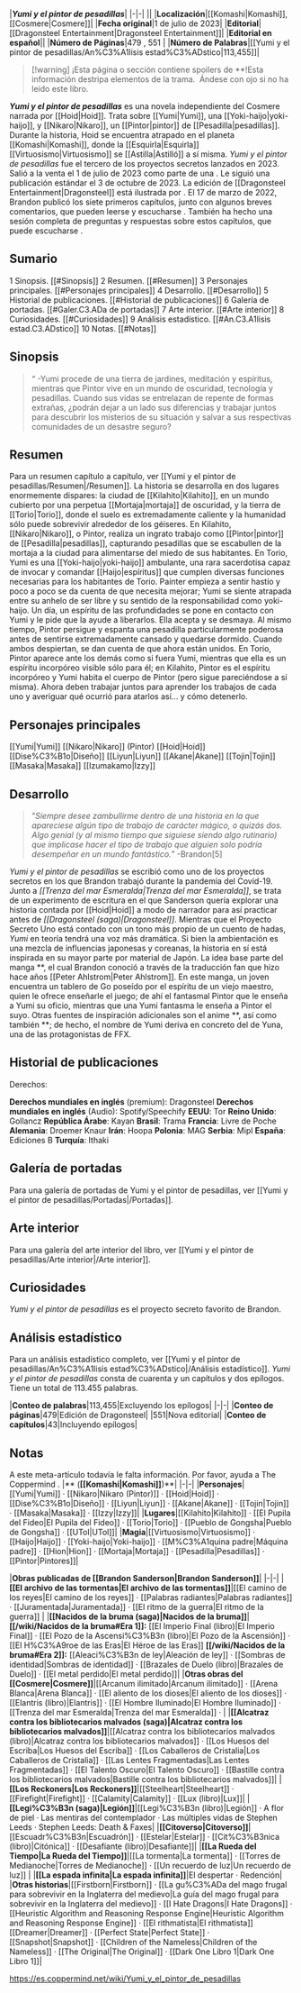 

|***Yumi y el pintor de pesadillas***|
|-|-|
||
|**Localización**|[[Komashi\|Komashi]], [[Cosmere\|Cosmere]]|
|**Fecha original**|1 de julio de 2023|
|**Editorial**|[[Dragonsteel Entertainment\|Dragonsteel Entertainment]]|
|**Editorial en español**||
|**Número de Páginas**|479 , 551 |
|**Número de Palabras**|[[Yumi y el pintor de pesadillas/An%C3%A1lisis estad%C3%ADstico\|113,455]]|

> [!warning] ¡Esta página o sección contiene spoilers de **!Esta información destripa elementos de la trama.  Ándese con ojo si no ha leido este libro.

***Yumi y el pintor de pesadillas*** es una novela independiente del Cosmere narrada por [[Hoid\|Hoid]]. Trata sobre [[Yumi\|Yumi]], una [[Yoki-haijo\|yoki-haijo]], y [[Nikaro\|Nikaro]], un [[Pintor\|pintor]] de [[Pesadilla\|pesadillas]]. Durante la historia, Hoid se encuentra atrapado en el planeta [[Komashi\|Komashi]], donde la [[Esquirla\|Esquirla]] [[Virtuosismo\|Virtuosismo]] se [[Astilla\|Astilló]] a sí misma.
*Yumi y el pintor de pesadillas* fue el tercero de los proyectos secretos lanzados en 2023. Salió a la venta el 1 de julio de 2023 como parte de una . Le siguió una publicación estándar el 3 de octubre de 2023. La edición de [[Dragonsteel Entertainment\|Dragonsteel]] está ilustrada por .
El 17 de marzo de 2022, Brandon publicó los siete primeros capítulos, junto con algunos breves comentarios, que pueden leerse  y escucharse . También ha hecho una sesión completa de preguntas y respuestas sobre estos capítulos, que puede escucharse .

## Sumario

1 Sinopsis. [[#Sinopsis]] 
2 Resumen. [[#Resumen]] 
3 Personajes principales. [[#Personajes principales]] 
4 Desarrollo. [[#Desarrollo]] 
5 Historial de publicaciones. [[#Historial de publicaciones]] 
6 Galería de portadas. [[#Galer.C3.ADa de portadas]] 
7 Arte interior. [[#Arte interior]] 
8 Curiosidades. [[#Curiosidades]] 
9 Análisis estadístico. [[#An.C3.A1lisis estad.C3.ADstico]] 
10 Notas. [[#Notas]] 


## Sinopsis
>“
\-Yumi procede de una tierra de jardines, meditación y espíritus, mientras que Pintor vive en un mundo de oscuridad, tecnología y pesadillas. Cuando sus vidas se entrelazan de repente de formas extrañas, ¿podrán dejar a un lado sus diferencias y trabajar juntos para descubrir los misterios de su situación y salvar a sus respectivas comunidades de un desastre seguro?


## Resumen
Para un resumen capítulo a capítulo, ver [[Yumi y el pintor de pesadillas/Resumen\|/Resumen]].
La historia se desarrolla en dos lugares enormemente dispares: la ciudad de [[Kilahito\|Kilahito]], en un mundo cubierto por una perpetua [[Mortaja\|mortaja]] de oscuridad, y la tierra de [[Torio\|Torio]], donde el suelo es extremadamente caliente y la humanidad sólo puede sobrevivir alrededor de los géiseres. En Kilahito, [[Nikaro\|Nikaro]], o Pintor, realiza un ingrato trabajo como [[Pintor\|pintor]] de [[Pesadilla\|pesadillas]], capturando pesadillas que se escabullen de la mortaja a la ciudad para alimentarse del miedo de sus habitantes. En Torio, Yumi es una [[Yoki-haijo\|yoki-haijo]] ambulante, una rara sacerdotisa capaz de invocar y comandar [[Haijo\|espíritus]] que cumplen diversas funciones necesarias para los habitantes de Torio. Painter empieza a sentir hastío y poco a poco se da cuenta de que necesita mejorar; Yumi se siente atrapada entre su anhelo de ser libre y su sentido de la responsabilidad como yoki-haijo.
Un día, un espíritu de las profundidades se pone en contacto con Yumi y le pide que la ayude a liberarlos. Ella acepta y se desmaya. Al mismo tiempo, Pintor persigue y espanta una pesadilla particularmente poderosa antes de sentirse extremadamente cansado y quedarse dormido. Cuando ambos despiertan, se dan cuenta de que ahora están unidos. En Torio, Pintor aparece ante los demás como si fuera Yumi, mientras que ella es un espíritu incorpóreo visible sólo para él; en Kilahito, Pintor es el espíritu incorpóreo y Yumi habita el cuerpo de Pintor (pero sigue pareciéndose a sí misma). Ahora deben trabajar juntos para aprender los trabajos de cada uno y averiguar qué ocurrió para atarlos así... y cómo detenerlo.

## Personajes principales
[[Yumi\|Yumi]]
[[Nikaro\|Nikaro]] (Pintor)
[[Hoid\|Hoid]]
[[Dise%C3%B1o\|Diseño]]
[[Liyun\|Liyun]]
[[Akane\|Akane]]
[[Tojin\|Tojin]]
[[Masaka\|Masaka]]
[[Izumakamo\|Izzy]]
## Desarrollo
>“*Siempre desee zambullirme dentro de una historia en la que apareciese algún tipo de trabajo de carácter mágico, o quizás dos. Algo genial (y al mismo tiempo que siguiese siendo algo rutinario) que implicase hacer el tipo de trabajo que alguien solo podría desempeñar en un mundo fantástico.*”
\-Brandon[5]


*Yumi y el pintor de pesadillas* se escribió como uno de los proyectos secretos en los que Brandon trabajó durante la pandemia del Covid-19. Junto a *[[Trenza del mar Esmeralda\|Trenza del mar Esmeralda]]*, se trata de un experimento de escritura en el que Sanderson quería explorar una historia contada por [[Hoid\|Hoid]] a modo de narrador para así practicar antes de *[[Dragonsteel (saga)\|Dragonsteel]]*. Mientras que el Proyecto Secreto Uno está contado con un tono más propio de un cuento de hadas, *Yumi* en teoría tendrá una voz más dramática.
Si bien la ambientación es una mezcla de influencias japonesas y coreanas, la historia en sí está inspirada en su mayor parte por material de Japón. La idea base parte del manga **, el cual Brandon conoció a través de la traducción fan que hizo hace años [[Peter Ahlstrom\|Peter Ahlstrom]]. En este manga, un joven encuentra un tablero de Go poseído por el espíritu de un viejo maestro, quien le ofrece enseñarle el juego; de ahí el fantasmal Pintor que le enseña a Yumi su oficio, mientras que una Yumi fantasma le enseña a Pintor el suyo. Otras fuentes de inspiración adicionales son el anime **, así como también **; de hecho, el nombre de Yumi deriva en concreto del de Yuna, una de las protagonistas de FFX.

## Historial de publicaciones
Derechos:


**Derechos mundiales en inglés** (premium): Dragonsteel
**Derechos mundiales en inglés** (Audio): Spotify/Speechify
**EEUU**: Tor
**Reino Unido**: Gollancz
**República Árabe**: Kayan
**Brasil**: Trama
**Francia**: Livre de Poche
**Alemania**: Droemer Knaur
**Irán**: Hoopa
**Polonia**: MAG
**Serbia**: Mipl
**España**: Ediciones B
**Turquía**: Ithaki

## Galería de portadas
Para una galería de portadas de Yumi y el pintor de pesadillas, ver [[Yumi y el pintor de pesadillas/Portadas\|/Portadas]].
## Arte interior
Para una galería del arte interior del libro, ver [[Yumi y el pintor de pesadillas/Arte interior\|/Arte interior]].
## Curiosidades
*Yumi y el pintor de pesadillas* es el proyecto secreto favorito de Brandon.
## Análisis estadístico
Para un análisis estadístico completo, ver [[Yumi y el pintor de pesadillas/An%C3%A1lisis estad%C3%ADstico\|/Análisis estadístico]].
*Yumi y el pintor de pesadillas* consta de cuarenta y un capítulos y dos epílogos. Tiene un total de 113.455 palabras.

|**Conteo de palabras**|113,455|Excluyendo los epílogos|
|-|-|
|**Conteo de páginas**|479|Edición de Dragonsteel|
|551|Nova editorial|
|**Conteo de capítulos**|43|Incluyendo epílogos|

## Notas

A este meta-artículo todavía le falta información. Por favor, ayuda a The Coppermind .
|** (**[[Komashi\|Komashi]]**)**|
|-|-|
|**Personajes**|[[Yumi\|Yumi]] · [[Nikaro\|Nikaro (Pintor)]] · [[Hoid\|Hoid]] · [[Dise%C3%B1o\|Diseño]] · [[Liyun\|Liyun]] · [[Akane\|Akane]] · [[Tojin\|Tojin]] · [[Masaka\|Masaka]] · [[Izzy\|Izzy]]|
|**Lugares**|[[Kilahito\|Kilahito]] · [[El Pupila del Fideo\|El Pupila del Fideo]] · [[Torio\|Torio]] · [[Pueblo de Gongsha\|Pueblo de Gongsha]] · [[UTol\|UTol]]|
|**Magia**|[[Virtuosismo\|Virtuosismo]] · [[Haijo\|Haijo]] · [[Yoki-haijo\|Yoki-haijo]] · [[M%C3%A1quina padre\|Máquina padre]] · [[Hion\|Hion]] · [[Mortaja\|Mortaja]] · [[Pesadilla\|Pesadillas]] · [[Pintor\|Pintores]]|

|**Obras publicadas de [[Brandon Sanderson\|Brandon Sanderson]]**|
|-|-|
|**[[El archivo de las tormentas\|El archivo de las tormentas]]**|[[El camino de los reyes\|El camino de los reyes]] · [[Palabras radiantes\|Palabras radiantes]] · [[Juramentada\|Juramentada]] · [[El ritmo de la guerra\|El ritmo de la guerra]] |
|**[[Nacidos de la bruma (saga)\|Nacidos de la bruma]]**|**[[/wiki/Nacidos de la bruma#Era 1]]:** [[El Imperio Final (libro)\|El Imperio Final]] · [[El Pozo de la Ascensi%C3%B3n (libro)\|El Pozo de la Ascensión]] · [[El H%C3%A9roe de las Eras\|El Héroe de las Eras]] **[[/wiki/Nacidos de la bruma#Era 2]]:** [[Aleaci%C3%B3n de ley\|Aleación de ley]] · [[Sombras de identidad\|Sombras de identidad]] · [[Brazales de Duelo (libro)\|Brazales de Duelo]] · [[El metal perdido\|El metal perdido]]|
|**Otras obras del [[Cosmere\|Cosmere]]**|[[Arcanum ilimitado\|Arcanum ilimitado]] · [[Arena Blanca\|Arena Blanca]] · [[El aliento de los dioses\|El aliento de los dioses]] · [[Elantris (libro)\|Elantris]] · [[El Hombre Iluminado\|El Hombre Iluminado]] · [[Trenza del mar Esmeralda\|Trenza del mar Esmeralda]] ·  |
|**[[Alcatraz contra los bibliotecarios malvados (saga)\|Alcatraz contra los bibliotecarios malvados]]**|[[Alcatraz contra los bibliotecarios malvados (libro)\|Alcatraz contra los bibliotecarios malvados]] · [[Los Huesos del Escriba\|Los Huesos del Escriba]] · [[Los Caballeros de Cristalia\|Los Caballeros de Cristalia]] · [[Las Lentes Fragmentadas\|Las Lentes Fragmentadas]] · [[El Talento Oscuro\|El Talento Oscuro]] · [[Bastille contra los bibliotecarios malvados\|Bastille contra los bibliotecarios malvados]]|
|**[[Los Reckoners\|Los Reckoners]]**|[[Steelheart\|Steelheart]] · [[Firefight\|Firefight]] · [[Calamity\|Calamity]] · [[Lux (libro)\|Lux]]|
|**[[Legi%C3%B3n (saga)\|Legión]]**|[[Legi%C3%B3n (libro)\|Legión]] · A flor de piel · Las mentiras del contemplador · Las múltiples vidas de Stephen Leeds · Stephen Leeds: Death & Faxes|
|**[[Citoverso\|Citoverso]]**|[[Escuadr%C3%B3n\|Escuadrón]] · [[Estelar\|Estelar]] · [[Cit%C3%B3nica (libro)\|Citónica]] · [[Desafiante (libro)\|Desafiante]]|
|**[[La Rueda del Tiempo\|La Rueda del Tiempo]]**|[[La tormenta\|La tormenta]] · [[Torres de Medianoche\|Torres de Medianoche]] · [[Un recuerdo de luz\|Un recuerdo de luz]] |
|**[[La espada infinita\|La espada infinita]]**|El despertar · Redención|
|**Otras historias**|[[Firstborn\|Firstborn]] · [[La gu%C3%ADa del mago frugal para sobrevivir en la Inglaterra del medievo\|La guía del mago frugal para sobrevivir en la Inglaterra del medievo]] · [[I Hate Dragons\|I Hate Dragons]] · [[Heuristic Algorithm and Reasoning Response Engine\|Heuristic Algorithm and Reasoning Response Engine]] · [[El rithmatista\|El rithmatista]] [[Dreamer\|Dreamer]] · [[Perfect State\|Perfect State]] · [[Snapshot\|Snapshot]] · [[Children of the Nameless\|Children of the Nameless]] · [[The Original\|The Original]] · [[Dark One Libro 1\|Dark One Libro 1]]|



https://es.coppermind.net/wiki/Yumi_y_el_pintor_de_pesadillas